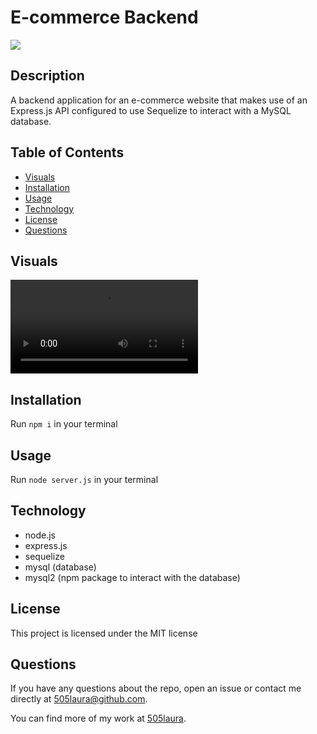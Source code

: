 # E-commerce Backend

![](https://img.shields.io/badge/license-MIT-green)

## Description
A backend application for an e-commerce website that makes use of an Express.js API configured to use Sequelize to interact with a MySQL database.

## Table of Contents
  - [Visuals](#visuals)
  - [Installation](#installation)
  - [Usage](#usage)
  - [Technology](#technology)
  - [License](#license)
  - [Questions](#questions)

## Visuals
![Walkthrough video](https://raw.githubusercontent.com/505laura/e-commerce-backend/main/assets/walkthrough.mp4)

## Installation
Run `npm i` in your terminal

## Usage
Run `node server.js` in your terminal

## Technology
- node.js
- express.js
- sequelize
- mysql (database)
- mysql2 (npm package to interact with the database)

## License
This project is licensed under the MIT license

## Questions
If you have any questions about the repo, open an issue or contact me directly at 505laura@github.com.

You can find more of my work at [505laura](https://github.com/505laura).
